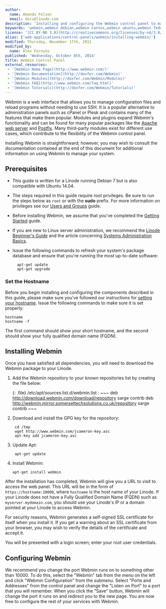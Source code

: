 ```yaml
---
author:
  name: Amanda Folson
  email: docs@linode.com
description: 'Installing and configuring the Webmin control panel to maintain your Linode.'
keywords: 'webmin,webmin debian,webmin centos,webmin ubuntu,webmin fedora,linux control panel,debian,ubuntu,centos,fedora,control panel,admin panel'
license: '[CC BY-ND 3.0](http://creativecommons.org/licenses/by-nd/3.0/us/)'
alias: ['web-applications/control-panels/webmin/installing-webmin/']
modified: Thursday, November 17th, 2011
modified_by:
  name: Alex Fornuto
published: 'Wednesday, October 8th, 2014'
title: Webmin Control Panel
external_resources:
 - '[Webmin Home Page](http://www.webmin.com/)'
 - '[Webmin Documentation](http://doxfer.com/Webmin)'
 - '[Webmin Modules](http://doxfer.com/Webmin/Modules)'
 - '[Webmin FAQ](http://www.webmin.com/faq.html)'
 - '[Webmin Tutorials](http://doxfer.com/Webmin/Tutorials)'
---
```


Webmin is a web interface that allows you to manage configuration files and reload programs without needing to use SSH. It is a popular alternative to administration panels such as cPanel or Plesk and contains many of the features that make them popular. Modules and plugins expand Webmin's functionality and can be found for many popular packages like the [Apache web server](/docs/web-servers/apache/) and [Postfix](/docs/email/postfix/). Many third-party modules exist for different use cases, which contribute to the flexibility of the Webmin control panel.

Installing Webmin is straightforward; however, you may wish to consult the documentation contained at the end of this document for additional information on using Webmin to manage your system.


## Prerequisites

- This guide is written for a Linode running Debian 7 but is also compatible with Ubuntu 14.04.

- The steps required in this guide require root privileges. Be sure to run the steps below as ``root`` or with the **sudo** prefix. For more information on privileges see our [Users and Groups](/docs/tools-reference/linux-users-and-groups) guide.

- Before installing Webmin, we assume that you've completed the [Getting Started](/docs/getting-started/) guide.
- If you are new to Linux server administration, we recommend the [Linode Beginner's Guide](/docs/beginners-guide/) and the article concerning [Systems Administration Basics](/docs/using-linux/administration-basics).

- Issue the following commands to refresh your system's package database and ensure that you're running the most up-to-date software:

        apt-get update
        apt-get upgrade

### Set the Hostname

Before you begin installing and configuring the components described in this guide, please make sure you've followed our instructions for [setting your hostname](/docs/getting-started#ubuntu--debian). Issue the following commands to make sure it is set properly:

    hostname
    hostname -f

The first command should show your short hostname, and the second should show your fully qualified domain name (FQDN).

## Installing Webmin

Once you have satisfied all dependencies, you will need to download the Webmin package to your Linode.

1. Add the Webmin repository to your known repositories list by creating the file below:

    {: .file}
    /etc/apt/sources.list.d/webmin.list
    :   ~~~
        deb http://download.webmin.com/download/repository sarge contrib
        deb http://webmin.mirror.somersettechsolutions.co.uk/repository sarge contrib
        ~~~

2. Download and install the GPG key for the repository:

        cd /tmp
        wget http://www.webmin.com/jcameron-key.asc
        apt-key add jcameron-key.asc

3. Update Apt:

        apt-get update

3. Install Webmin:

       apt-get install webmin


After the installation has completed, Webmin will give you a URL to visit to access the web panel. This URL will be in the form of `https://hostname:10000`, where `hostname` is the host name of your Linode. If your Linode does not have a Fully Qualified Domain Name (FQDN) such as `myserver.mydomain.com`, you should use your Linode's IP or a domain pointed at your Linode to access Webmin.

For security reasons, Webmin generates a self-signed SSL certificate for itself when you install it. If you get a warning about an SSL certificate from your browser, you may wish to verify the details of the certificate and accept it.

You will be presented with a login screen; enter your root user credentials.

## Configuring Webmin

We recommend you change the port Webmin runs on to something other than 10000. To do this, select the "Webmin" tab from the menu on the left and click "Webmin Configuration" from the submenu. Select "Ports and Addresses" from the control panel and change the "Listen on Port" to a port that you will remember. When you click the "Save" button, Webmin will change the port it runs on and redirect you to the new page. You are now free to configure the rest of your services with Webmin.
